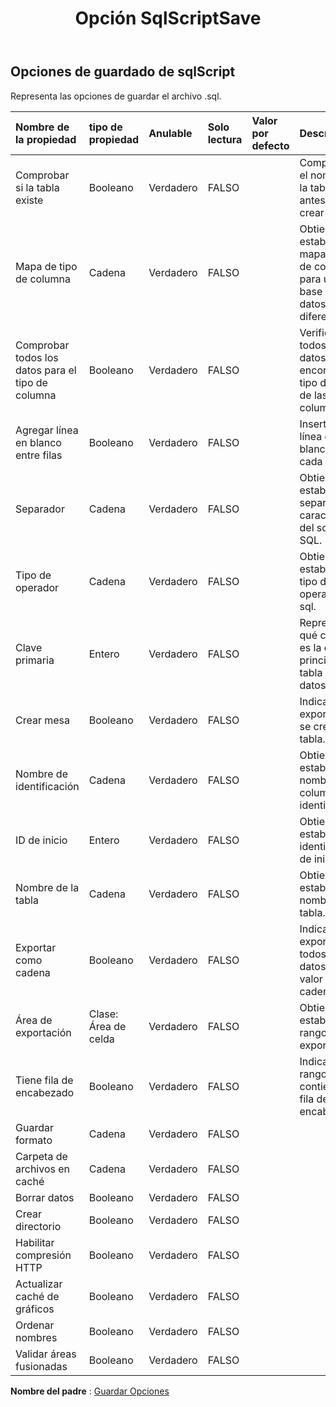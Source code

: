 ﻿---
title: Opción SqlScriptSave
second_title: Aspose.Cells Cloud Documen
type: docs
url: /es/specification/model/sqlscriptsaveoptions/
description: "Aspose.Cells Especificación del modelo de nube: SqlScriptSaveOptions. Maneje sin esfuerzo Excel y otros documentos de hoja de cálculo con funciones como abrir, generar, editar, dividir, fusionar, comparar y convertir."
kwords: Excel, Office, Hoja de cálculo, Nube REST API, SqlScriptSaveOptions
weight: 50
---
## **Opciones de guardado de sqlScript**

 Representa las opciones de guardar el archivo .sql.

| Nombre de la propiedad| tipo de propiedad| Anulable| Solo lectura| Valor por defecto| Descripción|
|:- |:- |:- |:- |:- |:- |
| Comprobar si la tabla existe| Booleano| Verdadero| FALSO|| Compruebe si el nombre de la tabla existe antes de crear|
| Mapa de tipo de columna| Cadena| Verdadero| FALSO|| Obtiene y establece el mapa del tipo de columna para una base de datos diferente.|
| Comprobar todos los datos para el tipo de columna| Booleano| Verdadero| FALSO|| Verifique todos los datos para encontrar el tipo de datos de las columnas.|
| Agregar línea en blanco entre filas| Booleano| Verdadero| FALSO|| Inserte una línea en blanco entre cada dato.|
| Separador| Cadena| Verdadero| FALSO|| Obtiene y establece el separador de caracteres del script SQL.|
| Tipo de operador| Cadena| Verdadero| FALSO|| Obtiene y establece el tipo de operador de sql.|
| Clave primaria| Entero| Verdadero| FALSO|| Representa qué columna es la clave principal de la tabla de datos.|
| Crear mesa| Booleano| Verdadero| FALSO|| Indica si se exporta sql o se crea la tabla.|
| Nombre de identificación| Cadena| Verdadero| FALSO||Obtiene y establece el nombre de la columna de identificación.|
| ID de inicio| Entero| Verdadero| FALSO|| Obtiene y establece la identificación de inicio.|
| Nombre de la tabla| Cadena| Verdadero| FALSO|| Obtiene y establece el nombre de la tabla.|
| Exportar como cadena| Booleano| Verdadero| FALSO|| Indica si se exportan todos los datos como valor de cadena.|
| Área de exportación| Clase: Área de celda| Verdadero| FALSO|| Obtiene o establece el rango de exportación.|
| Tiene fila de encabezado| Booleano| Verdadero| FALSO|| Indica si el rango contiene una fila de encabezado.|
| Guardar formato| Cadena| Verdadero| FALSO|||
| Carpeta de archivos en caché| Cadena| Verdadero| FALSO|||
| Borrar datos| Booleano| Verdadero| FALSO|||
| Crear directorio| Booleano| Verdadero| FALSO|||
| Habilitar compresión HTTP| Booleano| Verdadero| FALSO|||
| Actualizar caché de gráficos| Booleano| Verdadero| FALSO|||
| Ordenar nombres| Booleano| Verdadero| FALSO|||
| Validar áreas fusionadas| Booleano| Verdadero| FALSO|||

**Nombre del padre** : [Guardar Opciones](/specification/model/saveoptions)

